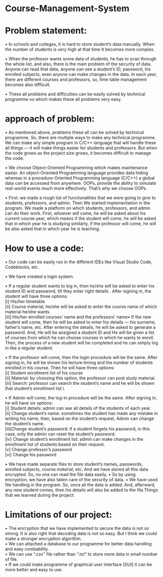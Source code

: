 # Course-Management-System


# Problem statement:
• In schools and colleges, it is hard to store student’s data manually. When the 
number of students is very high at that time It becomes more complex. 

• When the professor wants some data of students, he has to scan through the 
whole list, and also, there is the main problem of the security of data. Anyone 
can read that data, anyone can see a student’s ID, password, his enrolled 
subjects, even anyone can make changes in the data. In each year, there are 
different courses and professors, so, time table management becomes also 
difficult. 

• These all problems and difficulties can be easily solved by technical
programme so which makes these all problems very easy.


# approach of problem:
• As mentioned above, problems these all can be solved by technical 
programme. So, there are multiple ways to make any technical programme. We 
can make any simple program in C/C++ language that will handle these all 
things — it will make things easier for students and professors. But when the 
code grows as the project size grows, it becomes difficult to manage the code.

• We choose Object-Oriented Programming which makes maintenance easier. 
An object-Oriented Programming language provides data hiding whereas in a 
procedure-Oriented Programming language (C/C++) a global data can be 
accessed from anywhere. OOPs, provide the ability to simulate real-world 
events much more effectively. That’s why we choose OOPs.

• First: we made a rough list of functionalities that we were going to give to 
students, professors, and admin. Then We started implementation in the 
program. We made a platform on which students, professors, and admin can 
do their work. First, whoever will come, he will be asked about his current 
course year, which means if the student will come, he will be asked that in 
which year he is studying similarly, if the professor will come, he will be also 
asked that in which year he is teaching.


# How to use a code:
• Our code can be easily run in the different IDEs like Visual Studio Code, 
Codeblocks, etc.

• We have created a login system.

• If a regular student wants to log in, then he/she will be asked to enter his 
student ID and password, till they enter right details . After signing in, the 
student will have three options:\
[i] His/her timetable\
[ii] Course material, he/she will be asked to enter the course name of which 
material he/she wants.\
[iii] His/her enrolled courses’ name and the professors’ name• If the new student will come, then he will be asked to enter his details — his 
surname, father’s name, etc. After entering the details, he will be asked to 
generate a password. And, He will be assigned a student ID and He will be 
given a list of courses from which he can choose courses in which he wants 
to enroll. Then, the process of a new student will be completed and he can 
simply log in like a regular student.

• If the professor will come, then the login procedure will be the same. After 
signing in, he will be shown his lecture timing and the number of students 
enrolled in his course. Then he will have three options:\
[i] Student enrollment list of his course\
[ii] Material: by choosing this option, the professor can post study material.\
[iii] Search: professor can search the student’s name and he will be shown 
that student’s enrollment list.\

• If Admin will come, the log-in procedure will be the same. After signing in, he 
will have six options:\
[i] Student details: admin can see all details of the students of each year.\
[ii] Change student’s name: sometimes the student has made any mistake in 
writing his name, then, based on the student’s request, Admin can change the 
student’s name.\
[iii]Change student’s password: if a student forgets his password, in this case, 
only the admin can reset the student’s password.\
[iv] Change student’s enrollment list: admin can make changes in the 
enrollment list of students based on their request.\
[v] Change professor’s password\
[vi] Change his password

• We have made separate files to store student’s names, passwords, enrolled 
subjects, course material, etc. And we have stored all this data encrypted. So, 
no one can read the file data easily.
• So by using encryption, we have also taken care of the security of data.
• We have used file handling in the program. So, once all the data is added. And, 
afterward, any new student comes, then his details will also be added to the 
file.Things that we learned during the project:

# Limitations of our project:
• The encryption that we have implemented to secure the data is not so strong. 
It is also right that decoding data is not so easy. But I think we could make a 
stronger encryption algorithm.\
• We can attached a database to our programme for better data handling and 
easy combability.\
• We can use “.csv” file rather than “.txt” to store more data in small number of 
file.\
• If we could make programme of graphical user interface [GUI] it can be more 
better and easy to use.
